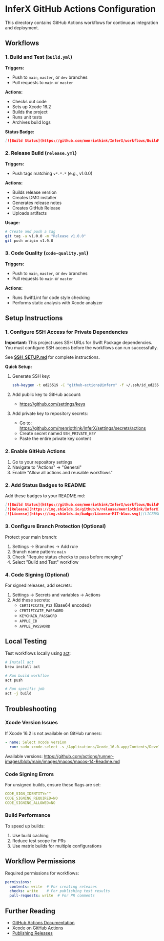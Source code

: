# InferX GitHub Actions Configuration

This directory contains GitHub Actions workflows for continuous integration and deployment.

## Workflows

### 1. Build and Test (`build.yml`)

**Triggers:**
- Push to `main`, `master`, or `dev` branches
- Pull requests to `main` or `master`

**Actions:**
- Checks out code
- Sets up Xcode 16.2
- Builds the project
- Runs unit tests
- Archives build logs

**Status Badge:**
```markdown
[![Build Status](https://github.com/menriothink/InferX/workflows/Build%20and%20Test/badge.svg)](https://github.com/menriothink/InferX/actions)
```

### 2. Release Build (`release.yml`)

**Triggers:**
- Push tags matching `v*.*.*` (e.g., v1.0.0)

**Actions:**
- Builds release version
- Creates DMG installer
- Generates release notes
- Creates GitHub Release
- Uploads artifacts

**Usage:**
```bash
# Create and push a tag
git tag -a v1.0.0 -m "Release v1.0.0"
git push origin v1.0.0
```

### 3. Code Quality (`code-quality.yml`)

**Triggers:**
- Push to `main`, `master`, or `dev` branches
- Pull requests to `main` or `master`

**Actions:**
- Runs SwiftLint for code style checking
- Performs static analysis with Xcode analyzer

## Setup Instructions

### 1. Configure SSH Access for Private Dependencies

**Important:** This project uses SSH URLs for Swift Package dependencies. You must configure SSH access before the workflows can run successfully.

See [**SSH_SETUP.md**](../SSH_SETUP.md) for complete instructions.

**Quick Setup:**

1. Generate SSH key:
   ```bash
   ssh-keygen -t ed25519 -C "github-actions@inferx" -f ~/.ssh/id_ed25519_github_actions
   ```

2. Add public key to GitHub account:
   - https://github.com/settings/keys

3. Add private key to repository secrets:
   - Go to: https://github.com/menriothink/InferX/settings/secrets/actions
   - Create secret named `SSH_PRIVATE_KEY`
   - Paste the entire private key content

### 2. Enable GitHub Actions

1. Go to your repository settings
2. Navigate to "Actions" → "General"
3. Enable "Allow all actions and reusable workflows"

### 2. Add Status Badges to README

Add these badges to your README.md:

```markdown
[![Build Status](https://github.com/menriothink/InferX/workflows/Build%20and%20Test/badge.svg)](https://github.com/menriothink/InferX/actions)
[![Release](https://img.shields.io/github/v/release/menriothink/InferX)](https://github.com/menriothink/InferX/releases)
[![License](https://img.shields.io/badge/License-MIT-blue.svg)](LICENSE)
```

### 3. Configure Branch Protection (Optional)

Protect your main branch:
1. Settings → Branches → Add rule
2. Branch name pattern: `main`
3. Check "Require status checks to pass before merging"
4. Select "Build and Test" workflow

### 4. Code Signing (Optional)

For signed releases, add secrets:
1. Settings → Secrets and variables → Actions
2. Add these secrets:
   - `CERTIFICATE_P12` (Base64 encoded)
   - `CERTIFICATE_PASSWORD`
   - `KEYCHAIN_PASSWORD`
   - `APPLE_ID`
   - `APPLE_PASSWORD`

## Local Testing

Test workflows locally using [act](https://github.com/nektos/act):

```bash
# Install act
brew install act

# Run build workflow
act push

# Run specific job
act -j build
```

## Troubleshooting

### Xcode Version Issues

If Xcode 16.2 is not available on GitHub runners:

```yaml
- name: Select Xcode version
  run: sudo xcode-select -s /Applications/Xcode_16.0.app/Contents/Developer
```

Available versions: https://github.com/actions/runner-images/blob/main/images/macos/macos-14-Readme.md

### Code Signing Errors

For unsigned builds, ensure these flags are set:

```yaml
CODE_SIGN_IDENTITY=""
CODE_SIGNING_REQUIRED=NO
CODE_SIGNING_ALLOWED=NO
```

### Build Performance

To speed up builds:
1. Use build caching
2. Reduce test scope for PRs
3. Use matrix builds for multiple configurations

## Workflow Permissions

Required permissions for workflows:

```yaml
permissions:
  contents: write  # For creating releases
  checks: write    # For publishing test results
  pull-requests: write  # For PR comments
```

## Further Reading

- [GitHub Actions Documentation](https://docs.github.com/en/actions)
- [Xcode on GitHub Actions](https://github.com/actions/runner-images/blob/main/images/macos/macos-14-Readme.md)
- [Publishing Releases](https://docs.github.com/en/repositories/releasing-projects-on-github)
